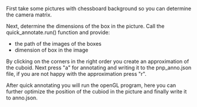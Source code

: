 First take some pictures with chessboard background so you can determine the camera matrix.

Next, determine the dimensions of the box in the picture.
Call the quick_annotate.run() function and provide:
 - the path of the images of the boxes
 - dimension of box in the image

By clicking on the corners in the right order you create an approximation of the cuboid.
Next press "a" for annotating and writing it to the pnp_anno.json file, if you are not happy with the approximation press "r".

After quick annotating you will run the openGL program, here you can further optimize the position of the cubiod in the picture and finally write it to anno.json. 
